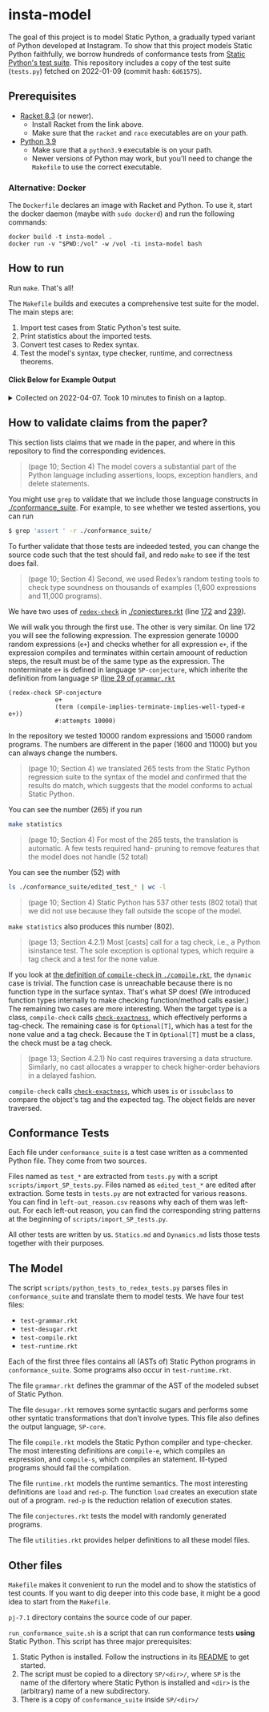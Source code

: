 # insta-model

The goal of this project is to model Static Python, a gradually typed variant
of Python developed at Instagram. To show that this project models Static
Python faithfully, we borrow hundreds of conformance tests from [Static
Python's test
suite](https://github.com/facebookincubator/cinder/blob/cinder/3.8/Lib/test/test_compiler/test_static/tests.py).
This repository includes a copy of the test suite (`tests.py`) fetched on
2022-01-09 (commit hash: `6d61575`).

## Prerequisites

- [Racket 8.3](https://download.racket-lang.org/racket-v8.3.html) (or newer).
  * Install Racket from the link above.
  * Make sure that the `racket` and `raco` executables are on your path.
- [Python 3.9](https://www.python.org/downloads/release/python-390/)
  * Make sure that a `python3.9` executable is on your path.
  * Newer versions of Python may work, but you'll need to change the `Makefile`
    to use the correct executable.

### Alternative: Docker

The `Dockerfile` declares an image with Racket and Python.
To use it, start the docker daemon (maybe with `sudo dockerd`) and run the following commands:

```
docker build -t insta-model .
docker run -v "$PWD:/vol" -w /vol -ti insta-model bash
```


## How to run

Run `make`. That's all!

The `Makefile` builds and executes a comprehensive test suite for the model.
The main steps are:

 1. Import test cases from Static Python's test suite.
 2. Print statistics about the imported tests.
 3. Convert test cases to Redex syntax.
 4. Test the model's syntax, type checker, runtime, and correctness theorems.


#### Click Below for Example Output

<details><summary>Collected on 2022-04-07. Took 10 minutes to finish on a laptop.</summary>
<pre>
echo "Importing tests from Static Python's test suite."
Importing tests from Static Python's test suite.
rm -f ./skipped_tests/*
rm -f ./conformance_suite/test_*
python3.9 ./scripts/import_SP_tests.py
bash scripts/stat.sh
-      537 skipped tests (from the .csv)
-      265 used tests (counting all ./conformance_suite/*test_*)
- 802 actual total (adding the previous two numbers)
-      802 expected total (counting all 'def test_' in tests.py)
echo "Translating Python files to tests of the model."
Translating Python files to tests of the model.
python3.9 ./scripts/python_tests_to_redex_tests.py > /dev/null
echo "Testing the model." && \
	echo "Testing the grammar." && \
	racket ./test-grammar.rkt && \
	echo "Testing the desugaring process." && \
	racket ./test-desugar.rkt && \
	echo "Testing the compiler and the type-checker." && \
	racket ./test-compile.rkt && \
	echo "Testing the runtime. This may take several minutes." && \
	racket ./test-runtime.rkt && \
	echo "Testing the soundness property with random programs. This will take even longer." && \
	racket ./conjectures.rkt
Testing the model.
Testing the grammar.
Testing the desugaring process.
Testing the compiler and the type-checker.
Testing the runtime. This may take several minutes.
Testing the soundness property with random programs. This will take even longer.
redex-check: /Users/ben/code/postdoc/kc/insta/insta-model/conjectures.rkt:172
no counterexamples in 10000 attempts
found 1742 well-typed expressions.
1343 of them reduce to a value of the expected type.
399 of them reduce to an error.
0 of them don't reduce to a value within the step limit.
redex-check: /Users/ben/code/postdoc/kc/insta/insta-model/conjectures.rkt:239
no counterexamples in 15000 attempts
found 1725 well-typed programs.
1701 of them terminate.
24 of them don't terminate within the step limit.
</pre>
</details>

## How to validate claims from the paper?

This section lists claims that we made in the paper, and where in this repository to find the corresponding evidences.

> (page 10; Section 4) The model covers a substantial part of the Python language including assertions, loops, exception handlers, and delete statements.

You might use `grep` to validate that we include those language constructs in [./conformance_suite](./conformance_suite). For example, to see whether we tested assertions, you can run

```bash
$ grep 'assert ' -r ./conformance_suite/
```

To further validate that those tests are indeeded tested, you can change the source code such that the test should fail, and redo `make` to see if the test does fail.

> (page 10; Section 4) Second, we used Redex’s random testing tools to check type soundness on thousands of examples (1,600 expressions and 11,000 programs).

We have two uses of [`redex-check`](https://docs.racket-lang.org/redex/reference.html#%28form._%28%28lib._redex%2Freduction-semantics..rkt%29._redex-check%29%29) in [./conjectures.rkt](./conjectures.rkt) (line [172](https://github.com/brownplt/insta-model/blob/c9f21f5479b2dd4f9ddbfabacba88d22b3cb1811/conjectures.rkt#L172) and [239](https://github.com/brownplt/insta-model/blob/c9f21f5479b2dd4f9ddbfabacba88d22b3cb1811/conjectures.rkt#L239)).

We will walk you through the first use. The other is very similar. On line 172 you will see the following expression. The expression generate 10000 random expressions (`e+`) and checks whether for all expression `e+`, if the expression compiles and terminates within certain amoount of reduction steps, the result must be of the same type as the expression. The nonterminate `e+` is defined in language `SP-conjecture`, which inherite the definition from language `SP` ([line 29 of `grammar.rkt`](https://github.com/brownplt/insta-model/blob/c9f21f5479b2dd4f9ddbfabacba88d22b3cb1811/grammar.rkt#L29)

```racket
(redex-check SP-conjecture
             e+
             (term (compile-implies-terminate-implies-well-typed-e e+))
             #:attempts 10000)
```

In the repository we tested 10000 random expressions and 15000 random programs. The numbers are different in the paper (1600 and 11000) but you can always change the numbers.

> (page 10; Section 4) we translated 265 tests from the Static Python regression suite to the syntax of the model and confirmed that the results do match, which suggests that the model conforms to actual Static Python.

You can see the number (265) if you run 

```bash
make statistics
```

> (page 10; Section 4) For most of the 265 tests, the translation is automatic. A few tests required hand- pruning to remove features that the model does not handle (52 total)

You can see the number (52) with 

```bash
ls ./conformance_suite/edited_test_* | wc -l
```

> (page 10; Section 4) Static Python has 537 other tests (802 total) that we did not use because they fall outside the scope of the model.

`make statistics` also produces this number (802).

> (page 13; Section 4.2.1) Most [casts] call for a tag check, i.e., a Python isinstance test. The sole exception is optional types, which require a tag check and a test for the none value.

If you look at [the definition of `compile-check` in `./compile.rkt`](https://github.com/brownplt/insta-model/blob/c9f21f5479b2dd4f9ddbfabacba88d22b3cb1811/compile.rkt#L1225), the `dynamic` case is trivial. The function case is unreachable because there is no function type in the surface syntax. That's what SP does! (We introduced function types internally to make checking function/method calls easier.) The remaining two cases are more interesting. When the target type is a class, `compile-check` calls [`check-exactness`](https://github.com/brownplt/insta-model/blob/c9f21f5479b2dd4f9ddbfabacba88d22b3cb1811/compile.rkt#L1244), which effectively performs a tag-check. The remaining case is for `Optional[T]`, which has a test for the none value and a tag check. Because the `T` in `Optional[T]` must be a class, the check must be a tag check.

> (page 13; Section 4.2.1) No cast requires traversing a data structure. Similarly, no cast allocates a wrapper to check higher-order behaviors in a delayed fashion.

`compile-check` calls [`check-exactness`](https://github.com/brownplt/insta-model/blob/c9f21f5479b2dd4f9ddbfabacba88d22b3cb1811/compile.rkt#L1244), which uses `is` or `issubclass` to compare the object's tag and the expected tag. The object fields are never traversed.

## Conformance Tests

Each file under `conformance_suite` is a test case written as a commented Python file. They come from two sources.

Files named as `test_*` are extracted from `tests.py` with a script `scripts/import_SP_tests.py`. Files named as `edited_test_*` are edited after extraction. Some tests in `tests.py` are not extracted for various reasons. You can find in `left-out_reason.csv` reasons why each of them was left-out. For each left-out reason, you can find the corresponding string patterns at the beginning of `scripts/import_SP_tests.py`.

All other tests are written by us. `Statics.md` and `Dynamics.md` lists those tests together with their purposes.

## The Model

The script `scripts/python_tests_to_redex_tests.py` parses files in
`conformance_suite` and translate them to model tests. We have four test files:

- `test-grammar.rkt`
- `test-desugar.rkt`
- `test-compile.rkt`
- `test-runtime.rkt`

Each of the first three files contains all (ASTs of) Static Python programs in
`conformance_suite`. Some programs also occur in `test-runtime.rkt`.

The file `grammar.rkt` defines the grammar of the AST of the modeled subset of
Static Python.

The file `desugar.rkt` removes some syntactic sugars and performs some other
syntatic transformations that don't involve types. This file also defines the
output language, `SP-core`.

The file `compile.rkt` models the Static Python compiler and type-checker. The
most interesting definitions are `compile-e`, which compiles an expression, and
`compile-s`, which compiles an statement. Ill-typed programs should fail the
compilation.

The file `runtime.rkt` models the runtime semantics. The most interesting
definitions are `load` and `red-p`. The function `load` creates an execution
state out of a program. `red-p` is the reduction relation of execution states.

The file `conjectures.rkt` tests the model with randomly generated programs.

The file `utilities.rkt` provides helper definitions to all these model files.

## Other files

`Makefile` makes it convenient to run the model and to show the statistics of
test counts. If you want to dig deeper into this code base, it might be a good
idea to start from the `Makefile`.

`pj-7.1` directory contains the source code of our paper.

`run_conformance_suite.sh` is a script that can run conformance tests **using**
Static Python. This script has three major prerequisites:

 1. Static Python is installed. Follow the instructions in its
    [README](https://github.com/facebookincubator/cinder) to get started.
 2. The script must be copied to a directory `SP/<dir>/`, where `SP` is the
    name of the difertory where Static Python is installed and `<dir>` is the
    (arbitrary) name of a new subdirectory.
 3. There is a copy of `conformance_suite` inside `SP/<dir>/`

